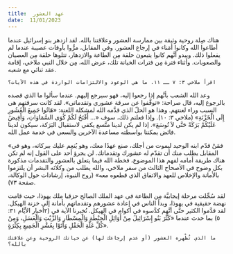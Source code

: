 ```yaml
---
title:  عهد العشور
date:  11/01/2023
---
```


هناك صِلة روحية وثيقة بين ممارسة العشور وعلاقتنا بالله. لقد ازدهر بنو إسرائيل عندما أطاعوا الله وكانوا أمَناء في إرجاع العشور. وفي المقابل، مرُّوا بأوقات عصيبة عندما لم يفعلوا ذلك. ويبدو أنَّهم كانوا يتبعون حلقة مِن الطاعة والازدهار، تتلوها حلقة مِن العصيان والصعوبات. وأثناء فترة مِن فترات الخيانة تلك، عرض الله، مِن خلال النبي ملاخي، إقامة عقد ثنائي مع شعبه.

`اقرأ ملاخي ٣: ٧ ــ ١١. ما هي الوعود والالتزامات الواردة في هذه الآيات؟`

وعد الله الشعب بأنَّهم إذا رجعوا إليه، فهو سيرجع إليهم. عندما سألوا ما الذي قصده بالرجوع إليه، قال صراحة: «توقَّفوا عن سرقة عشوري وتقدماتي». لقد كانت سرقتهم هي السبب وراء لعنتهم. وهذا هو الحلّ الذي قدَّمه الله لمشكلة اللعنة: «هَاتُوا جَمِيعَ الْعُشُورِ إِلَى الْخَزْنَةِ» (ملاخي ٣: ١٠). وإذا فعلتم ذلك، سوف «... أَفْتَحُ لَكُمْ كُوَى السَّمَاوَاتِ، وَأَفِيضُ عَلَيْكُمْ بَرَكَةً حَتَّى لاَ تُوسَعَ». إذا لم يكن لدينا متَّسع يكفي لاستقبال البَرَكة، سيكون لدينا فائض يمكننا بواسطته مساعدة الآخرين والسعي في خدمة عمل الله.

«فمَنْ قدّم ابنه الوحيد ليموت من أجلك، صنع عهدًا معك، وهو يُنعِم عليك ببركاته، وهو في المقابل يطلب منك أن تقدّم له عشورك وتقدماتك. لن يجرؤ أحد على القول إنه لم تكن هناك طريقة أمامه لفهم هذا الموضوع، فخطة الله فيما يتعلق بالعشور والتقدمات مذكورة بكل وضوح في الأصحاح الثالث من سفر ملاخي، والله يطلب من وكلائه البشر أن يلتزموا بالأمانة والإخلاص للعهد والاتفاق الذي قطعوه معه» (روح النبوة، إرشادات حول الوكالة، صفحة ٧٣).

لقد سُجِّلت مرحلة إيجابيَّة مِن الطاعة في عهد الملك الصالح حزقيا ملك يهوذا، حيث قامت نهضة حقيقية في يهوذا، وبدأ الناس في إعادة عشورهم وتقدماتهم بأمانة إلى خزنة الهيكل. لقد قدَّموا الكثير حتَّى أنَّهم كدَّسوه في أكوام في الهيكل. تُخبرنا الآية في (٢أخبار الأيَّام ٣١: ٥) بما حدث عندما «كَثَّرَ بَنُو إِسْرَائِيلَ مِنْ أَوَائِلِ الْحِنْطَةِ وَالْمِسْطَارِ وَالزَّيْتِ وَالْعَسَلِ، وَمِنْ كُلِّ غَلَّةِ الْحَقْلِ وَأَتَوْا بِعُشْرِ الْجَمِيعِ بِكِثْرَةٍ».

`ما الذي تُظْهره العشور (أو عدم إرجاعك لها) عن حياتك الروحية وعن علاقتك بالله؟`